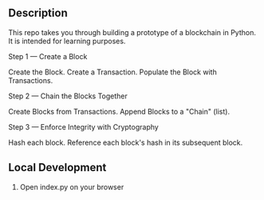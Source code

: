 ## Description

This repo takes you through building a prototype of a blockchain in Python. It is intended for learning purposes.

Step 1 — Create a Block

Create the Block.
Create a Transaction.
Populate the Block with Transactions.

Step 2 — Chain the Blocks Together

Create Blocks from Transactions.
Append Blocks to a "Chain" (list).

Step 3 — Enforce Integrity with Cryptography

Hash each block.
Reference each block's hash in its subsequent block.

## Local Development

1. Open index.py on your browser